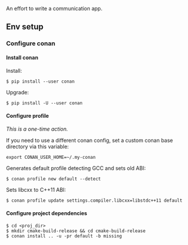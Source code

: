 An effort to write a communication app.

## Env setup
### Configure conan

#### Install conan
Install:
```
$ pip install --user conan
```
Upgrade:
```
$ pip install -U --user conan
```

#### Configure profile
*This is a one-time action.*

If you need to use a different conan config, set a custom conan base directory via this variable:
```
export CONAN_USER_HOME=~/.my-conan
```

Generates default profile detecting GCC and sets old ABI:
```
$ conan profile new default --detect
```
Sets libcxx to C++11 ABI:
```
$ conan profile update settings.compiler.libcxx=libstdc++11 default
```

#### Configure project dependencies
```
$ cd <proj_dir>
$ mkdir cmake-build-release && cd cmake-build-release
$ conan install .. -u -pr default -b missing
```
